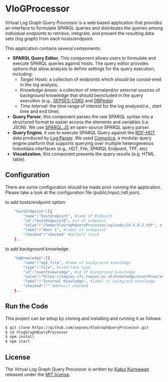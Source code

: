 # VloGProcessor
Virtual Log Graph Query Processor is a web based application that provides an interface to formulate SPARQL queries and distributes the queries among individual endpoints to retrieve, integrate, and present the resulting data sets (log graph) from each hosts/endpoint.

This application contains several components:
- **SPARQL Query Editor**, This component  allows  users  to  formulate  and  execute  SPARQL queries against hosts. The query editor provides options that allow analysts to define settings for the query execution, including:
    - *Target Hosts*: a collection of endpoints which should be consid-ered in the log analysis,
    - *Knowledge bases*: a collection of internaland/or external sources of background knowledge that should beincluded in the  query execution (e.g., <a target="_blank" href="http://w3id.org/sepses/sparql">SEPSES-CSKG</a> and <a target="_blank" href="http://dbpedia.org/sparql">DBPedia</a>)
    - *Time Interval*: the time range of interest for the log analysis(i.e., start time and end time).
- **Query Parser**, this component parses the raw SPARQL syntax into a structured format to easier access the elements and variables (i.e. JSON). We use <a href="https://github.com/RubenVerborgh/SPARQL.js">SPARQL.JS</a> an open-source SPARQL query parser. 
- **Query Engine**, it use to execute SPARQL Query against the <a target="_blank" href="https://github.com/rdfhdt">RDF-HDT</a> data produced by <a target="_blank" href="https://github.com/sepses/VloGParser">Log Parser</a>. We used <a target="_blank" href="https://github.com/comunica/comunica">Comunica</a>, a modular query engine platform that supports querying over multiple heterogeneous linkeddata interfaces (e.g., HDT, File, SPARQL Endpoint, TPF, etc)
- **Visualization**, this component presents the query results (e.g. HTML table).

## Configuration

There are some configuration should be made prior running the application. Please take a look at the configuration file (public/input_hdt.json).

to add hosts/endpoint option:
```bash
    "hostEndpoint":[{
        "name":"hostEndpoint", #name of Endpoint
        "id":"hostEndpoint0", #id of endpoint
        "value":"/home/VloGraphQueryProcessor/uploads/10.5.0.2.hdt", #location of produced hdt file
        "label":"Host 1", #label of endopoint
        "checked":"checked" #default check
    }..
```
to add background knowledge:
```bash
    "bgKnowledge":[{
        "name":"bgk_file", #name of background knowledge
        "type":"file", #interface type
        "id":"eventknowledge", #id of background knowledge
        "value":"https://sepses.ifs.tuwien.ac.at/knowledge/eventKnowledge.ttl", #
        "label":"Internal Knowledge", #label of backgroud knowledge
        "checked":"" #default checked
    }..
```

## Run the Code

This project can be setup by cloning and installing and running it as follows:

```bash
$ git clone https://github.com/sepses/VloGraphQueryProcessor.git
$ cd VlogGraphQueryProcessor
$ npm install
$ npm start
```

## License

The Virtual Log Graph Query Processor is written by [Kabul Kurniawan](https://kabulkurniawan.github.io/) released under the [MIT license](http://opensource.org/licenses/MIT).

